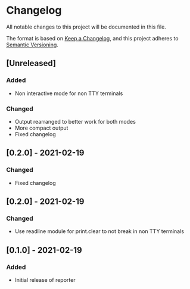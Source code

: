 # Changelog
All notable changes to this project will be documented in this file.

The format is based on [Keep a Changelog](https://keepachangelog.com/en/1.0.0/),
and this project adheres to [Semantic Versioning](https://semver.org/spec/v2.0.0.html).

## [Unreleased]
### Added
- Non interactive mode for non TTY terminals

### Changed
- Output rearranged to better work for both modes
- More compact output
- Fixed changelog

## [0.2.0] - 2021-02-19
### Changed
- Fixed changelog

## [0.2.0] - 2021-02-19
### Changed
- Use readline module for print.clear to not break in non TTY terminals

## [0.1.0] - 2021-02-19
### Added
- Initial release of reporter
